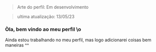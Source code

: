 > Arte do perfil: Em desenvolvimento

> ultima atualização: 13/05/23

### Òla, bem vindo ao meu perfil \o

Ainda estou trabalhando no meu perfil, mas logo adicionarei coisas bem maneiras ^^
